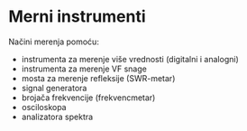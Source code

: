 # Merni instrumenti

Načini merenja pomoću:
- instrumenta za merenje više vrednosti (digitalni i analogni)
- instrumenta za merenje VF snage
- mosta za merenje refleksije (SWR-metar)
- signal generatora
- brojača frekvencije (frekvencmetar)
- osciloskopa
- analizatora spektra
